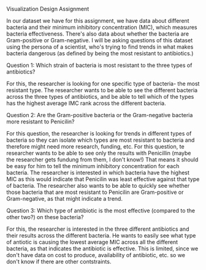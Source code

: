 Visualization Design Assignment

  In our dataset we have for this assignment, we have data about different bacteria and their minimum inhibitory concentration (MIC), which measures bacteria effectiveness.  There's also data about whether the bacteria are Gram-positive or Gram-negative.  I will be asking questions of this dataset using the persona of a scientist, who's trying to find trends in what makes bacteria dangerous (as defined by being the most resistant to antibiotics.)

Question 1:  Which strain of bacteria is most resistant to the three types of antibiotics?

For this, the researcher is looking for one specific type of bacteria- the most resistant type.  The researcher wants to be able to see the different bacteria across the three types of antibiotics, and be able to tell which of the types has the highest average IMC rank across the different bacteria.

Question 2:  Are the Gram-positive bacteria or the Gram-negative bacteria more resistant to Penicilin?

For this question, the researcher is looking for trends in different types of bacteria so they can isolate which types are most resistant to bacteria and therefore might need more research, funding, etc.  For this question, te researcher wants to be able to see only the results with Penicillin (maybe the researcher gets fundung from them, I don't know!)  That means it should be easy for him to tell the minimum inhibitory concentration for each bacteria.  The researcher is interested in which bacteria have the highest MIC as this would indicate that Penicilin was least effective against that type of bacteria.  The researcher also wants to be able to quickly see whether those bacteria that are most resistant to Penicilin are Gram-positive or Gram-negative, as that might indicate a trend.



Question 3: Which type of antibiotic is the most effective (compared to the other two?) on these bacteria?

For this, the researcher is interested in the three different antibiotics and their results across the different bacteria.  He wants to easily see what type of antiotic is causing the lowest average MIC across all the different bacteria, as that indicates the antibiotic is effective.  This is limited, since we don't have data on cost to produce, availability of antibiotic, etc. so we don't know if there are other contstraints.